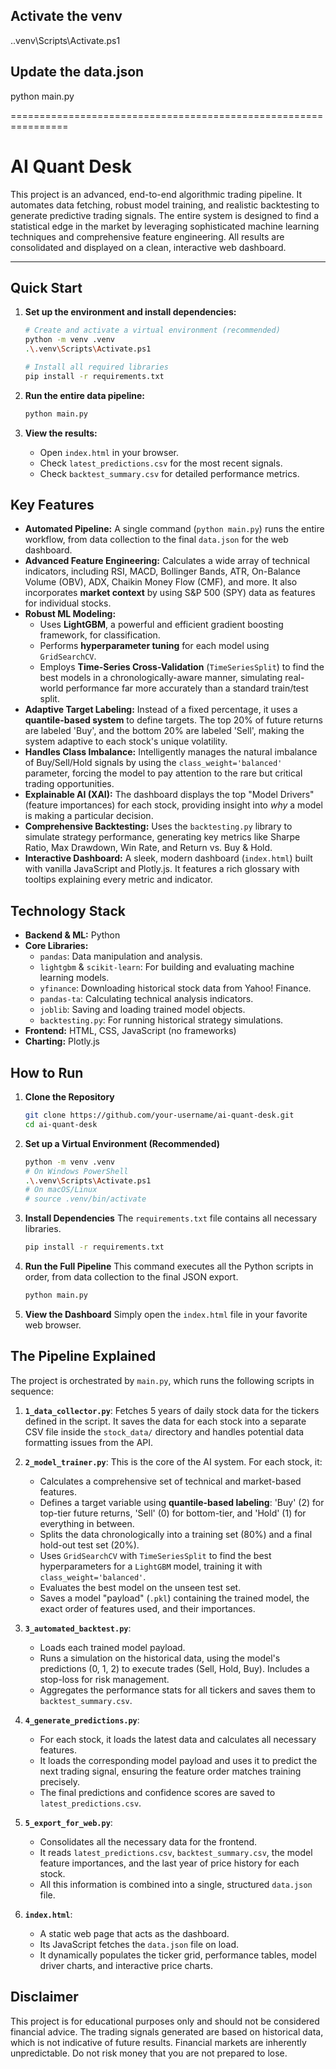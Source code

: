 ## Activate the venv
.\.venv\Scripts\Activate.ps1

## Update the data.json
python main.py

================================================================

# AI Quant Desk

This project is an advanced, end-to-end algorithmic trading pipeline. It automates data fetching, robust model training, and realistic backtesting to generate predictive trading signals. The entire system is designed to find a statistical edge in the market by leveraging sophisticated machine learning techniques and comprehensive feature engineering. All results are consolidated and displayed on a clean, interactive web dashboard.

---

## Quick Start

1.  **Set up the environment and install dependencies:**
    ```bash
    # Create and activate a virtual environment (recommended)
    python -m venv .venv
    .\.venv\Scripts\Activate.ps1

    # Install all required libraries
    pip install -r requirements.txt
    ```

2.  **Run the entire data pipeline:**
    ```bash
    python main.py
    ```

3.  **View the results:**
    *   Open `index.html` in your browser.
    *   Check `latest_predictions.csv` for the most recent signals.
    *   Check `backtest_summary.csv` for detailed performance metrics.

## Key Features

-   **Automated Pipeline:** A single command (`python main.py`) runs the entire workflow, from data collection to the final `data.json` for the web dashboard.
-   **Advanced Feature Engineering:** Calculates a wide array of technical indicators, including RSI, MACD, Bollinger Bands, ATR, On-Balance Volume (OBV), ADX, Chaikin Money Flow (CMF), and more. It also incorporates **market context** by using S&P 500 (SPY) data as features for individual stocks.
-   **Robust ML Modeling:**
    -   Uses **LightGBM**, a powerful and efficient gradient boosting framework, for classification.
    -   Performs **hyperparameter tuning** for each model using `GridSearchCV`.
    -   Employs **Time-Series Cross-Validation** (`TimeSeriesSplit`) to find the best models in a chronologically-aware manner, simulating real-world performance far more accurately than a standard train/test split.
-   **Adaptive Target Labeling:** Instead of a fixed percentage, it uses a **quantile-based system** to define targets. The top 20% of future returns are labeled 'Buy', and the bottom 20% are labeled 'Sell', making the system adaptive to each stock's unique volatility.
-   **Handles Class Imbalance:** Intelligently manages the natural imbalance of Buy/Sell/Hold signals by using the `class_weight='balanced'` parameter, forcing the model to pay attention to the rare but critical trading opportunities.
-   **Explainable AI (XAI):** The dashboard displays the top "Model Drivers" (feature importances) for each stock, providing insight into *why* a model is making a particular decision.
-   **Comprehensive Backtesting:** Uses the `backtesting.py` library to simulate strategy performance, generating key metrics like Sharpe Ratio, Max Drawdown, Win Rate, and Return vs. Buy & Hold.
-   **Interactive Dashboard:** A sleek, modern dashboard (`index.html`) built with vanilla JavaScript and Plotly.js. It features a rich glossary with tooltips explaining every metric and indicator.

## Technology Stack

-   **Backend & ML:** Python
-   **Core Libraries:**
    -   `pandas`: Data manipulation and analysis.
    -   `lightgbm` & `scikit-learn`: For building and evaluating machine learning models.
    -   `yfinance`: Downloading historical stock data from Yahoo! Finance.
    -   `pandas-ta`: Calculating technical analysis indicators.
    -   `joblib`: Saving and loading trained model objects.
    -   `backtesting.py`: For running historical strategy simulations.
-   **Frontend:** HTML, CSS, JavaScript (no frameworks)
-   **Charting:** Plotly.js

## How to Run

1.  **Clone the Repository**
    ```bash
    git clone https://github.com/your-username/ai-quant-desk.git
    cd ai-quant-desk
    ```

2.  **Set up a Virtual Environment (Recommended)**
    ```bash
    python -m venv .venv
    # On Windows PowerShell
    .\.venv\Scripts\Activate.ps1
    # On macOS/Linux
    # source .venv/bin/activate
    ```

3.  **Install Dependencies**
    The `requirements.txt` file contains all necessary libraries.
    ```bash
    pip install -r requirements.txt
    ```

4.  **Run the Full Pipeline**
    This command executes all the Python scripts in order, from data collection to the final JSON export.
    ```bash
    python main.py
    ```

5.  **View the Dashboard**
    Simply open the `index.html` file in your favorite web browser.

## The Pipeline Explained

The project is orchestrated by `main.py`, which runs the following scripts in sequence:

1.  **`1_data_collector.py`**: Fetches 5 years of daily stock data for the tickers defined in the script. It saves the data for each stock into a separate CSV file inside the `stock_data/` directory and handles potential data formatting issues from the API.

2.  **`2_model_trainer.py`**: This is the core of the AI system. For each stock, it:
    -   Calculates a comprehensive set of technical and market-based features.
    -   Defines a target variable using **quantile-based labeling**: 'Buy' (2) for top-tier future returns, 'Sell' (0) for bottom-tier, and 'Hold' (1) for everything in between.
    -   Splits the data chronologically into a training set (80%) and a final hold-out test set (20%).
    -   Uses `GridSearchCV` with `TimeSeriesSplit` to find the best hyperparameters for a `LightGBM` model, training it with `class_weight='balanced'`.
    -   Evaluates the best model on the unseen test set.
    -   Saves a model "payload" (`.pkl`) containing the trained model, the exact order of features used, and their importances.

3.  **`3_automated_backtest.py`**:
    -   Loads each trained model payload.
    -   Runs a simulation on the historical data, using the model's predictions (0, 1, 2) to execute trades (Sell, Hold, Buy). Includes a stop-loss for risk management.
    -   Aggregates the performance stats for all tickers and saves them to `backtest_summary.csv`.

4.  **`4_generate_predictions.py`**:
    -   For each stock, it loads the latest data and calculates all necessary features.
    -   It loads the corresponding model payload and uses it to predict the next trading signal, ensuring the feature order matches training precisely.
    -   The final predictions and confidence scores are saved to `latest_predictions.csv`.

5.  **`5_export_for_web.py`**:
    -   Consolidates all the necessary data for the frontend.
    -   It reads `latest_predictions.csv`, `backtest_summary.csv`, the model feature importances, and the last year of price history for each stock.
    -   All this information is combined into a single, structured `data.json` file.

6.  **`index.html`**:
    -   A static web page that acts as the dashboard.
    -   Its JavaScript fetches the `data.json` file on load.
    -   It dynamically populates the ticker grid, performance tables, model driver charts, and interactive price charts.

## Disclaimer

This project is for educational purposes only and should not be considered financial advice. The trading signals generated are based on historical data, which is not indicative of future results. Financial markets are inherently unpredictable. Do not risk money that you are not prepared to lose.